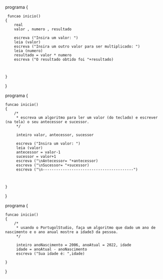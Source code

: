 programa
{
	
	 funcao inicio()
	{
		real
		valor , numero , resultado
		
		escreva ("Insira um valor: ")
		leia (valor)
		escreva ("Insira um outro valor para ser multiplicado: ")
		leia (numero)
		resultado = valor * numero
		escreva ("O resultado obtido foi "+resultado)


		
	}
}

programa
{
	
	funcao inicio()
	{
		/*
		 * escreva um algoritmo para ler um valor (do teclado) e escrever (na tela) o seu antecessor e sucessor.
		 */

		 inteiro valor, antecessor, sucessor

		 escreva ("Insira um valor: ")
		 leia (valor)
		 antecessor = valor-1
		 sucessor = valor+1
		 escreva ("\nAntecessor= "+antecessor)
		 escreva ("\nSucessor= "+sucessor)
		 escreva ("\n-----------------------------------------")
		 

		 
	}
}

programa
{
	
	funcao inicio()
	{
		/*
		 * usando o PortugolStudio, faça um algoritmo que dado um ano de nascimento e o ano anual mostre a idade3 da pessoa.
		 */

		 inteiro anoNascimento = 2006, anoAtual = 2022, idade
		 idade = anoAtual - anoNascimento
		 escreva ("Sua idade é: ",idade)

	}
}
